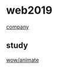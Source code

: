 # web2019
[company](https://hanyong5.github.io/web2019/site/03com)

## study
[wow/animate](https://hanyong5.github.io/web2019/html/20191128_wow_animate)

